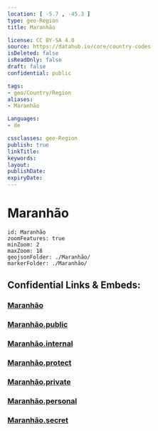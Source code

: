 ```yaml
---
location: [ -5.7 , -45.3 ] 
type: geo-Region
title: Maranhão

license: CC BY-SA 4.0
source: https://datahub.io/core/country-codes
isDeleted: false
isReadOnly: false
draft: false
confidential: public

tags:
- geo/Country/Region
aliases:
- Maranhão

Languages:
- de

cssclasses: geo-Region
publish: true
linkTitle: 
keywords: 
layout: 
publishDate: 
expiryDate: 
---
```


# Maranhão

```leaflet
id: Maranhão
zoomFeatures: true 
minZoom: 2 
maxZoom: 18
geojsonFolder: ./Maranhão/
markerFolder: ./Maranhão/
```


## Confidential Links & Embeds: 

### [Maranhão](/_Standards/Earth/Continent/America~South/Brazil/states~Brazil/Maranhão.md) 

### [Maranhão.public](/_public/Earth/Continent/America~South/Brazil/states~Brazil/Maranhão.public.md) 

### [Maranhão.internal](/_internal/Earth/Continent/America~South/Brazil/states~Brazil/Maranhão.internal.md) 

### [Maranhão.protect](/_protect/Earth/Continent/America~South/Brazil/states~Brazil/Maranhão.protect.md) 

### [Maranhão.private](/_private/Earth/Continent/America~South/Brazil/states~Brazil/Maranhão.private.md) 

### [Maranhão.personal](/_personal/Earth/Continent/America~South/Brazil/states~Brazil/Maranhão.personal.md) 

### [Maranhão.secret](/_secret/Earth/Continent/America~South/Brazil/states~Brazil/Maranhão.secret.md)


